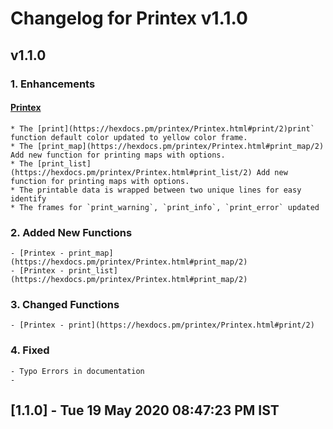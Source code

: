 # Changelog for Printex v1.1.0

## v1.1.0
 
### 1. Enhancements

#### [Printex](https://hexdocs.pm/printex/Printex.html#content)

	* The [print](https://hexdocs.pm/printex/Printex.html#print/2)print` function default color updated to yellow color frame.
	* The [print_map](https://hexdocs.pm/printex/Printex.html#print_map/2) Add new function for printing maps with options.
	* The [print_list](https://hexdocs.pm/printex/Printex.html#print_list/2) Add new function for printing maps with options.
	* The printable data is wrapped between two unique lines for easy identify
	* The frames for `print_warning`, `print_info`, `print_error` updated

### 2. Added New Functions

	- [Printex - print_map](https://hexdocs.pm/printex/Printex.html#print_map/2)
	- [Printex - print_list](https://hexdocs.pm/printex/Printex.html#print_map/2)
	
### 3. Changed Functions
	- [Printex - print](https://hexdocs.pm/printex/Printex.html#print/2)
 
### 4. Fixed
	- Typo Errors in documentation
	- 
 
## [1.1.0] - Tue 19 May 2020 08:47:23 PM IST
  
